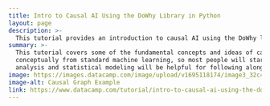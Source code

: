 ```yaml
---
title: Intro to Causal AI Using the DoWhy Library in Python
layout: page
description: >-
  This tutorial provides an introduction to causal AI using the DoWhy library in Python. It discusses fundamental principles and offers code examples.
summary: >-
  This tutorial covers some of the fundamental concepts and ideas of causal AI using the DoWhy library in Python. Causal inference is quite different 
  conceptually from standard machine learning, so most people will start out with limited background knowledge. However, basic knowledge of regression
  analysis and statistical modeling will be helpful for following along. By Paul Hünermund and Jermain Kaminski
image: https://images.datacamp.com/image/upload/v1695118174/image3_32c4057931.png
image-alt: Causal Graph Example
link: https://www.datacamp.com/tutorial/intro-to-causal-ai-using-the-dowhy-library-in-python
---
```

